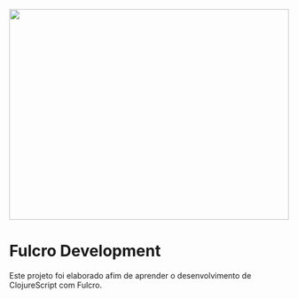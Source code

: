 <div>
    <img src="https://cdn-media-1.freecodecamp.org/images/1*1Y1tyzaCXPtRNYPdbG0naA.png" height="380" width=100%/>
</div>

# Fulcro Development

Este projeto foi elaborado afim de aprender o desenvolvimento de ClojureScript com Fulcro.
